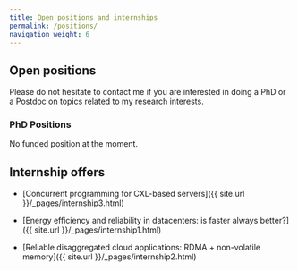 ```yaml
---
title: Open positions and internships
permalink: /positions/
navigation_weight: 6
---
```



## Open positions


Please do not hesitate to contact me if you are interested in doing a
PhD or a Postdoc on topics related to my research interests.


### PhD Positions


No funded position at the moment.

<!-- - **Towards self-healing large scale distributed systems based on digital twins** -->
<!--   - [Detailed description]({{ site.url }}/_pages/phd_DT_AI.html) -->



## Internship offers

- [Concurrent programming for CXL-based servers]({{ site.url }}/_pages/internship3.html)

- [Energy efficiency and reliability in datacenters: is faster always better?]({{ site.url }}/_pages/internship1.html)

- [Reliable disaggregated cloud applications: RDMA + non-volatile memory]({{ site.url }}/_pages/internship2.html)



<!-- List of current internship offers (contact me for additional information): -->
<!-- - [Memory allocation for NVRAM](#memory-allocation-for-nvram) -->
<!-- - [Efficient checkpointing in NVRAM for in-memory key-value store](#efficient-checkpointing-in-nvram-for-in-memory-key-value-store) -->
<!-- - [Impact of new AMD architectures on fault tolerance in NVRAM](#impact-of-new-amd-architectures-on-fault-tolerance-in-nvram) -->
<!-- - [Data placement in servers equipped with NVRAM](#data-placement-in-servers-equipped-with-nvram) -->


<!-- #### Memory allocation for NVRAM -->

<!-- - M1 internship -->
<!-- - **Keywords**: NVRAM, fault tolerance, operating systems, performance  -->


<!-- NVRAM is a new memory technology that combines the non-volatile properties of disks with the performance of DRAM. NVRAM offers new opportunities to build efficient fault-tolerant systems, where the application state always remains in memory and still can be recovered after a crash. However, many challenges need to be solved to manage using NVRAM efficiently because its properties differ from DRAM. For instance, memory allocators need to be redesigned to ensure that allocated regions can be found again after a crash while providing high performance. To build resilient applications using NVRAM, our team is developing a new technique based on high-frequency checkpointing. The goal of the internship is to study strategies for efficient memory allocation in the context of high-frequency checkpointing in NVRAM. -->

<!-- #### Efficient checkpointing in NVRAM for in-memory key-value store -->

<!-- - M1 internship -->
<!-- - **Keywords**: NVRAM, fault tolerance, concurrent programming, KV store  -->

<!-- Using new NVRAM technologies, our team is building a solution based on high-frequency checkpointing to make multi-threaded applications crash-tolerant while ensuring very high performance. This internship focuses on in-memory key-value store (such as Memcached). In-memory KV stores are one important building block of large scale cloud applications and aim at improving the data access performance. The goal of the internship is to study how our high-frequency checkpointing solution should be adapted to work efficiently with in-memory KV stores. -->


<!-- #### Impact of new AMD architectures on fault tolerance in NVRAM -->

<!-- - M1 internship -->
<!-- - **Keywords**: NVRAM, fault tolerance, concurrent programming, processor architecture -->

<!-- New NVRAM technologies have been proposed by Intel. Among other things, NVRAM allow building very efficient fault-tolerant applications. New AMD processor architectures (Epyc) also include support for these NVRAM technologies but implementing fault-tolerant applications using NVRAM on new AMD processors has not been studied yet. The goal of this internship is to study the unique characteristics of new AMD processors and to assess their impact on the efficiency of fault-tolerant techniques based in NVRAM. The internship will start by focusing on solutions based on high-frequency checkpoints for fault tolerance, and could be later extending to other kinds of approaches. Data-intensive applications will be considered for the evaluations. -->


<!-- #### Data placement in servers equipped with NVRAM -->

<!-- - M1 internship -->
<!-- - **Keywords**: NVRAM, fault tolerance, operating systems, performance  -->

<!-- NVRAM is a new memory technology that combines the non-volatile properties of disks with the performance of DRAM. Hybrid servers that include both DRAM and NVRAM are now available. However, such architectures raise several questions regarding data placement. First, factors such as the memory module on which the data is physically located or the alignment strategy used for data stored in NVRAM can have a significant impact on performance in multi-core processors. Second, depending on the access pattern, it might be more valuable to store the data in DRAM or in NVRAM. The goal of this internship is to study data placement issues and strategies for such hybrid servers. To this end, we will consider the case of popular concurrent applications such as data-intensive applications or in-memory databases. -->



<!-- ### Postdoc position -->

<!-- - **Towards high performance distributed stream processing** -->
<!--   - *Mission*: Study the design and the implementation of distributed stream -->
<!--   processing engines to take advantage of emerging hardware -->
<!--   technologies (high performance networks, non-volatile memory, etc.). -->
<!--   - [Detailed description]({{ site.url }}/_pages/postdoc_streaming_insitu.html) -->

